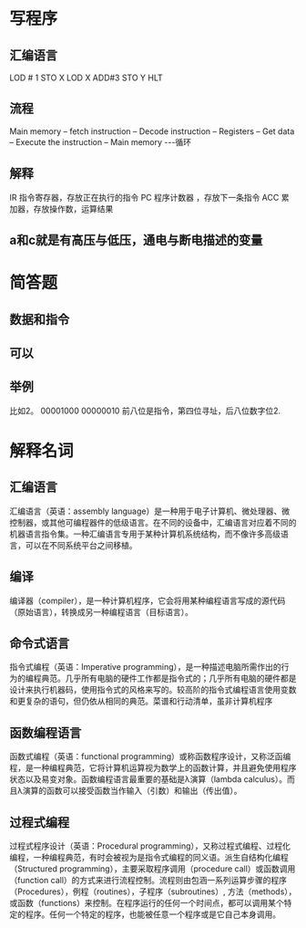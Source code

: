 # 写程序

## 汇编语言

LOD # 1
STO X
LOD X
ADD#3
STO Y
HLT

## 流程

Main memory – fetch instruction – Decode instruction –  Registers –  Get data –  Execute the instruction –   Main memory ---循环

## 解释

IR 指令寄存器，存放正在执行的指令
PC 程序计数器 ，存放下一条指令
ACC 累加器，存放操作数，运算结果

## a和c就是有高压与低压，通电与断电描述的变量

# 简答题

## 数据和指令

## 可以

## 举例

比如2。 00001000 00000010 前八位是指令，第四位寻址，后八位数字位2.

# 解释名词

## 汇编语言

汇编语言（英语：assembly language）是一种用于电子计算机、微处理器、微控制器，或其他可编程器件的低级语言。在不同的设备中，汇编语言对应着不同的机器语言指令集。一种汇编语言专用于某种计算机系统结构，而不像许多高级语言，可以在不同系统平台之间移植。

## 编译

编译器（compiler），是一种计算机程序，它会将用某种编程语言写成的源代码（原始语言），转换成另一种编程语言（目标语言）。

## 命令式语言

指令式编程（英语：Imperative programming），是一种描述电脑所需作出的行为的编程典范。几乎所有电脑的硬件工作都是指令式的；几乎所有电脑的硬件都是设计来执行机器码，使用指令式的风格来写的。较高阶的指令式编程语言使用变数和更复杂的语句，但仍依从相同的典范。菜谱和行动清单，虽非计算机程序

## 函数编程语言

函数式编程（英语：functional programming）或称函数程序设计，又称泛函编程，是一种编程典范，它将计算机运算视为数学上的函数计算，并且避免使用程序状态以及易变对象。函数编程语言最重要的基础是λ演算（lambda calculus）。而且λ演算的函数可以接受函数当作输入（引数）和输出（传出值）。

## 过程式编程

过程式程序设计（英语：Procedural programming），又称过程式编程、过程化编程，一种编程典范，有时会被视为是指令式编程的同义语。派生自结构化编程（Structured programming），主要采取程序调用（procedure call）或函数调用（function call）的方式来进行流程控制。流程则由包涵一系列运算步骤的程序（Procedures），例程（routines），子程序（subroutines）, 方法（methods），或函数（functions）来控制。在程序运行的任何一个时间点，都可以调用某个特定的程序。任何一个特定的程序，也能被任意一个程序或是它自己本身调用。

